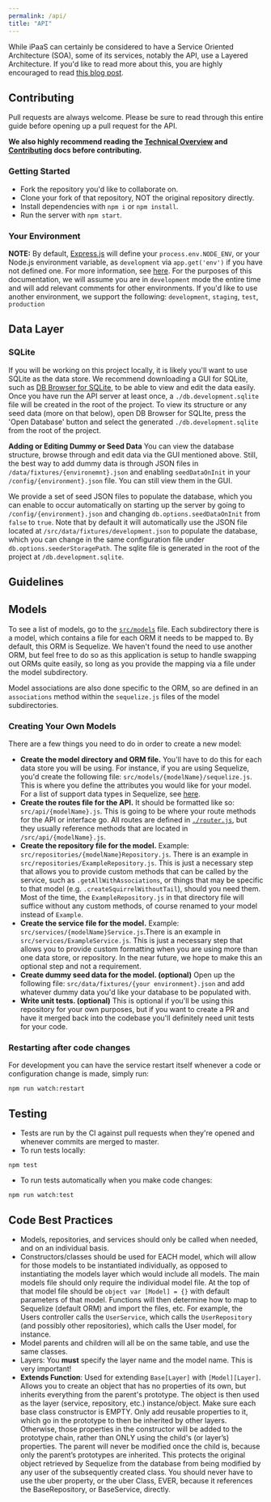 ```yaml
---
permalink: /api/
title: "API"
---
```


While iPaaS can certainly be considered to have a Service Oriented Architecture (SOA), some of its services, notably the API, use a Layered Architecture. If you'd like to read more about this, you are highly encouraged
 to read [this blog post](http://byterot.blogspot.com/2013/10/api-layer-and-its-responsibilities-rest-viewpoint-webapi-csds-aspnetwebapi.html).
 

## Contributing
Pull requests are always welcome. Please be sure to read through this entire guide before opening up a
 pull request for the API.

**We also highly recommend reading the [Technical Overview](https://github.com/redhat-ipaas/ipaas-api/blob/master/docs/overview.md) and [Contributing](https://github.com/redhat-ipaas/ipaas-api/blob/master/docs/contributing.md)
docs before contributing.**

### Getting Started
- Fork the repository you'd like to collaborate on.
- Clone your fork of that repository, NOT the original repository directly.
- Install dependencies with `npm i` or `npm install`.
- Run the server with `npm start`.


### Your Environment
**NOTE:** By default, [Express.js](http://expressjs.com/) will define your `process.env.NODE_ENV`, or your Node.js environment variable, as `development` via `app.get('env')` if you have not defined one. For more information, see [here](http://expressjs.com/en/4x/api.html#app.get). For the purposes of this documentation, we will assume you are in `development` mode the entire time and will add relevant comments for other environments. If you'd like to use another environment, we support the following: `development`, `staging`, `test`, `production`

## Data Layer

### SQLite
If you will be working on this project locally, it is likely you'll want to use SQLite as the data store. We recommend downloading a GUI for SQLite, such as [DB Browser for SQLite](http://sqlitebrowser.org/), to be able to view and edit the data easily. Once you have run the API server at least once, a `./db.development.sqlite` file will be created in the root of the project. To view its structure or any seed data (more on that below), open DB Browser for SQLIte, press the 'Open Database' button and select the generated `./db.development.sqlite` from the root of the project.

**Adding or Editing Dummy or Seed Data**
You can view the database structure, browse through and edit data via the GUI mentioned above. Still, 
the best way to add dummy data is through JSON files in `/data/fixtures/{environemnt}.json` and enabling `seedDataOnInit` in your `/config/{environment}.json` file. You can still view them in the GUI.

We provide a set of seed JSON files to populate the database, which you can enable to occur automatically on starting up the server by going to `/config/{environment}.json` and changing `db.options.seedDataOnInit` from `false` to `true`. Note that by default it will automatically use the JSON file located at `/src/data/fixtures/development.json` to populate the database, which you can change in the same configuration file under `db.options.seederStoragePath`. The sqlite file is generated in the root of the project at `/db.development.sqlite`.


## Guidelines


## Models
To see a list of models, go to the [`src/models`](https://github.com/redhat-ipaas/ipaas-api/blob/master/src/models/index.js) file. Each subdirectory 
there is a model, which contains a file for each ORM it needs to be mapped to. By default, this ORM is
 Sequelize. We haven't found the need to use another ORM, but feel free to do so as this application 
 is setup to handle swapping out ORMs quite easily, so long as you provide the mapping via a file 
 under the model subdirectory.

Model associations are also done specific to the ORM, so are defined in an `associations` method 
within the `sequelize.js` files of the model subdirectories.

### Creating Your Own Models
There are a few things you need to do in order to create a new model:

- **Create the model directory and ORM file.** You'll have to do this for each data store you will be using. For instance, if you are using Sequelize, you'd create the following file: `src/models/{modelName}/sequelize.js`. This is where you define the attributes you would like for your model. For a list of support data types in Sequelize, see [here](http://docs.sequelizejs.com/en/v3/docs/models-definition/#data-types).
- **Create the routes file for the API.** It should be formatted like so: `src/api/{modelName}.js`. This is going to be where your route methods for the API or interface go. All routes are defined in [`./router.js`](https://github.com/redhat-ipaas/ipaas-api/blob/master/router.js), but they usually reference methods that are located in `/src/api/{modelName}.js`.
- **Create the repository file for the model.** Example: `src/repositories/{modelName}Repository.js`. There is an example in `src/repositories/ExampleRepository.js`. This is just a necessary step that allows you to provide custom methods that can be called by the service, such as `.getAllWithAssociations`, or things that may be specific to that model (e.g. `.createSquirrelWithoutTail`), should you need them. Most of the time, the `ExampleRepository.js` in that directory file will suffice without any custom methods, of course renamed to your model instead of `Example`.
- **Create the service file for the model.** Example: `src/services/{modelName}Service.js`.There is an example in `src/services/ExampleService.js`. This is just a necessary step that allows you to provide custom formatting when you are using more than one data store, or repository. In the near future, we hope to make this an optional step and not a requirement.
- **Create dummy seed data for the model. (optional)** Open up the following file: `src/data/fixtures/{your environment}.json` and add whatever dummy data you'd like your database to be populated with.
- **Write unit tests. (optional)** This is optional if you'll be using this repository for your own purposes, but if you want to create a PR and have it merged back into the codebase you'll definitely need unit tests for your code.

### Restarting after code changes
For development you can have the service restart itself whenever a code or configuration change is made, simply run:

```
npm run watch:restart
```

## Testing
- Tests are run by the CI against pull requests when they're opened and whenever commits are merged to master.
- To run tests locally:
```
npm test
```
- To run tests automatically when you make code changes:
```
npm run watch:test
```  

## Code Best Practices

- Models, repositories, and services should only be called when needed, and on an individual basis.
- Constructors/classes should be used for EACH model, which will allow for those models to be instantiated individually, as opposed to instantiating the models layer which would include all models. The main models file should only require the individual model file. At the top of that model file should be `object var [Model] = {}` with default parameters of that model. Functions will then determine how to map to Sequelize (default ORM) and import the files, etc. For example, the Users controller calls the `UserService`, which calls the `UserRepository` (and possibly other repositories), which calls the User model, for instance.
- Model parents and children will all be on the same table, and use the same classes.
- Layers: You **must** specify the layer name and the model name. This is very important!
- **Extends Function**: Used for extending `Base[Layer]` with `[Model][Layer]`. Allows you to create an object that has no properties of its own, but inherits everything from the parent's prototype. The object is then used as the layer (service, repository, etc.) instance/object. Make sure each base class constructor is EMPTY. Only add reusable properties to it, which go in the prototype to then be inherited by other layers. Otherwise, those properties in the constructor will be added to the prototype chain, rather than ONLY using the child's (or layer’s) properties. The parent will never be modified once the child is, because only the parent’s prototypes are inherited. This protects the original object retrieved by Sequelize from the database from being modified by any user of the subsequently created class. You should never have to use the uber property, or the uber Class, EVER, because it references the BaseRepository, or BaseService, directly.




